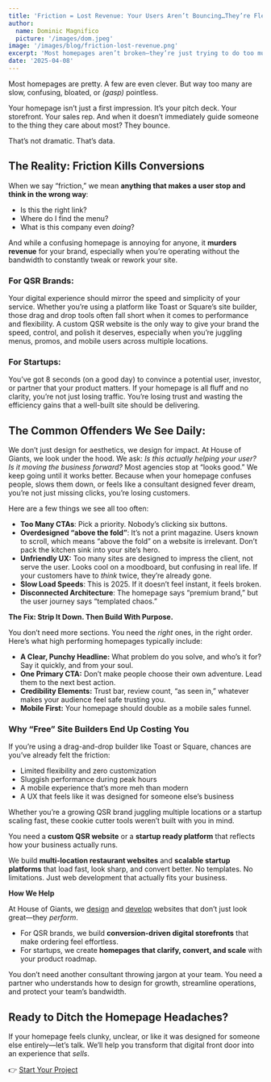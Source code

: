 ```yaml
---
title: 'Friction = Lost Revenue: Your Users Aren’t Bouncing…They’re Fleeing'
author:
  name: Dominic Magnifico
  picture: '/images/dom.jpeg'
image: '/images/blog/friction-lost-revenue.png'
excerpt: 'Most homepages aren’t broken—they’re just trying to do too much. Confusing UX, sluggish performance, and design that speaks to stakeholders instead of users? That’s friction. And friction kills conversions. Whether you’re a fast-growing QSR brand or a startup looking to scale, your homepage should be built to guide, not guess.'
date: '2025-04-08'
---
```


Most homepages are pretty. A few are even clever. But way too many are slow, confusing, bloated, or _(gasp)_ pointless.

Your homepage isn’t just a first impression. It’s your pitch deck. Your storefront. Your sales rep. And when it doesn’t immediately guide someone to the thing they care about most? They bounce.

That’s not dramatic. That’s data.

## **The Reality: Friction Kills Conversions**

When we say “friction,” we mean **anything that makes a user stop and think in the wrong way**:

- Is this the right link?
- Where do I find the menu?
- What is this company even _doing_?

And while a confusing homepage is annoying for anyone, it **murders revenue** for your brand, especially when you’re operating without the bandwidth to constantly tweak or rework your site.

### **For QSR Brands:**

Your digital experience should mirror the speed and simplicity of your service. Whether you’re using a platform like Toast or Square’s site builder, those drag and drop tools often fall short when it comes to performance and flexibility. A custom QSR website is the only way to give your brand the speed, control, and polish it deserves, especially when you’re juggling menus, promos, and mobile users across multiple locations.

### **For Startups:**

You’ve got 8 seconds (on a good day) to convince a potential user, investor, or partner that your product matters. If your homepage is all fluff and no clarity, you’re not just losing traffic. You’re losing trust and wasting the efficiency gains that a well-built site should be delivering.

##

## **The Common Offenders We See Daily:**

We don’t just design for aesthetics, we design for impact. At House of Giants, we look under the hood. We ask: _Is this actually helping your user? Is it moving the business forward?_ Most agencies stop at “looks good.” We keep going until it works better. Because when your homepage confuses people, slows them down, or feels like a consultant designed fever dream, you’re not just missing clicks, you’re losing customers.

Here are a few things we see all too often:

- **Too Many CTAs**: Pick a priority. Nobody’s clicking six buttons.
- **Overdesigned “above the fold”**: It’s not a print magazine. Users known to scroll, which means “above the fold” on a website is irrelevant. Don’t pack the kitchen sink into your site’s hero.
- **Unfriendly UX:** Too many sites are designed to impress the client, not serve the user. Looks cool on a moodboard, but confusing in real life. If your customers have to _think_ twice, they’re already gone.
- **Slow Load Speeds**: This is 2025\. If it doesn’t feel instant, it feels broken.
- **Disconnected Architecture**: The homepage says “premium brand,” but the user journey says “templated chaos.”

**The Fix: Strip It Down. Then Build With Purpose.**

You don’t need more sections. You need the _right_ ones, in the right order. Here’s what high performing homepages typically include:

- **A Clear, Punchy Headline:** What problem do you solve, and who’s it for? Say it quickly, and from your soul.
- **One Primary CTA:** Don’t make people choose their own adventure. Lead them to the next best action.
- **Credibility Elements:** Trust bar, review count, “as seen in,” whatever makes your audience feel safe trusting you.
- **Mobile First:** Your homepage should double as a mobile sales funnel.

###

### **Why “Free” Site Builders End Up Costing You**

If you’re using a drag-and-drop builder like Toast or Square, chances are you’ve already felt the friction:

- Limited flexibility and zero customization
- Sluggish performance during peak hours
- A mobile experience that’s more meh than modern
- A UX that feels like it was designed for someone else’s business

Whether you’re a growing QSR brand juggling multiple locations or a startup scaling fast, these cookie cutter tools weren’t built with you in mind.

You need a **custom QSR website** or a **startup ready platform** that reflects how your business actually runs.

We build **multi-location restaurant websites** and **scalable startup platforms** that load fast, look sharp, and convert better. No templates. No limitations. Just web development that actually fits your business.

**How We Help**

At House of Giants, we [design](https://houseofgiants.com/web-design) and [develop](https://houseofgiants.com/web-development) websites that don’t just look great—they _perform_.

- For QSR brands, we build **conversion-driven digital storefronts** that make ordering feel effortless.
- For startups, we create **homepages that clarify, convert, and scale** with your product roadmap.

You don’t need another consultant throwing jargon at your team. You need a partner who understands how to design for growth, streamline operations, and protect your team’s bandwidth.

## **Ready to Ditch the Homepage Headaches?**

If your homepage feels clunky, unclear, or like it was designed for someone else entirely—let’s talk. We’ll help you transform that digital front door into an experience that _sells_.

👉 [Start Your Project](https://houseofgiants.com/contact)
